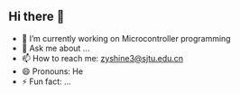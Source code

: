 ## Hi there 👋
- 🔭 I’m currently working on Microcontroller programming 
- 💬 Ask me about ...
- 📫 How to reach me: zyshine3@sjtu.edu.cn
- 😄 Pronouns: He
- ⚡ Fun fact: ...

<!--
**caneatonly/caneatonly** is a ✨ _special_ ✨ repository because its `README.md` (this file) appears on your GitHub profile.

Here are some ideas to get you started:

- 🔭 I’m currently working on ...
- 🌱 I’m currently learning ...
- 👯 I’m looking to collaborate on ...
- 🤔 I’m looking for help with ...
- 💬 Ask me about ...
- 📫 How to reach me: ...
- 😄 Pronouns: ...
- ⚡ Fun fact: ...
-->

